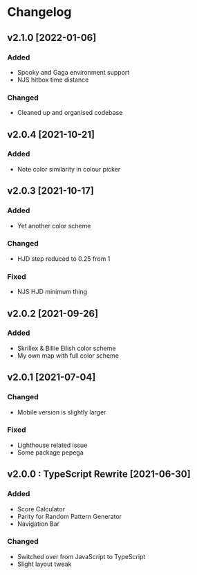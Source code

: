# Changelog

## v2.1.0 [2022-01-06]

### Added

-   Spooky and Gaga environment support
-   NJS hitbox time distance

### Changed

-   Cleaned up and organised codebase

## v2.0.4 [2021-10-21]

### Added

-   Note color similarity in colour picker

## v2.0.3 [2021-10-17]

### Added

-   Yet another color scheme

### Changed

-   HJD step reduced to 0.25 from 1

### Fixed

-   NJS HJD minimum thing

## v2.0.2 [2021-09-26]

### Added

-   Skrillex & Billie Eilish color scheme
-   My own map with full color scheme

## v2.0.1 [2021-07-04]

### Changed

-   Mobile version is slightly larger

### Fixed

-   Lighthouse related issue
-   Some package pepega

## v2.0.0 : TypeScript Rewrite [2021-06-30]

### Added

-   Score Calculator
-   Parity for Random Pattern Generator
-   Navigation Bar

### Changed

-   Switched over from JavaScript to TypeScript
-   Slight layout tweak
